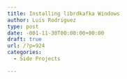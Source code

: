 ```yaml
---
title: Installing librdkafka Windows
author: Luis Rodriguez
type: post
date: -001-11-30T00:00:00+00:00
draft: true
url: /?p=924
categories:
  - Side Projects

---
```

